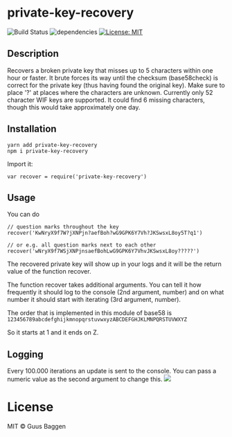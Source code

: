 # private-key-recovery

![Build Status](https://travis-ci.org/GuusBaggen/privatekeyrecovery.svg?branch=master)
![dependencies](https://img.shields.io/hackage-deps/v/lens.svg)
[![License: MIT](https://img.shields.io/badge/License-MIT-blue.svg)](https://opensource.org/licenses/MIT)

## Description
Recovers a broken private key that misses up to 5 characters within one hour or faster. It brute forces its way until the checksum (base58check) is correct for the private key (thus having found the original key). Make sure to place '?' at places where the characters are unknown. Currently only 52 character WIF keys are supported. It could  find 6 missing characters, though this would take approximately one day.


## Installation
```
yarn add private-key-recovery 
npm i private-key-recovery
```

Import it:
```
var recover = require('private-key-recovery')
```

## Usage

You can do 

```
// question marks throughout the key
recover('KwNryX9f7W?jXNPjn?aefBoh?wG9GPK6Y7Vh?JKSwsxL8oy5T?q1') 

// or e.g. all question marks next to each other
recover('wNryX9f7WSjXNPjnsaefBohLwG9GPK6Y7VhvJKSwsxL8oy?????')  
```

The recovered private key will show up in your logs and it will be the return value of the function recover.

The function recover takes additional arguments. You can tell it how frequently it should log to the console (2nd argument, number) and on what number it should start with iterating (3rd argument, number).

The order that is implemented in this module of base58 is
`123456789abcdefghijkmnopqrstuvwxyzABCDEFGHJKLMNPQRSTUVWXYZ`

So it starts at 1 and it ends on Z.

## Logging
Every 100.000 iterations an update is sent to the console. You can pass a numeric value as the second argument to change this. 
![](https://github.com/GuusBaggen/privatekeyrecovery/blob/master/logging.PNG?raw=true)

# License

MIT © Guus Baggen
